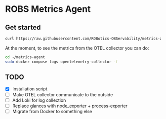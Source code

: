 # ROBS Metrics Agent

## Get started

```bash
curl https://raw.githubusercontent.com/ROBotics-OBServability/metrics-agent/b311af468372577bac4f0084e8988bb09e49e683/setup.sh | bash
```

At the moment, to see the metrics from the OTEL collector you can do:

```bash
cd ~/metrics-agent
sudo docker compose logs opentelemetry-collector -f
```

## TODO

* [x] Installation script
* [ ] Make OTEL collector communicate to the outside
* [ ] Add Loki for log collection
* [ ] Replace glances with node_exporter + process-exporter
* [ ] Migrate from Docker to something else
